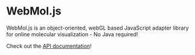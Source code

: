 WebMol.js
==========

WebMol.js is an object-oriented, webGL based JavaScript adapter library for online molecular visualization - No Java required!

Check out the [API documentation](doc/WebMol.html)!

